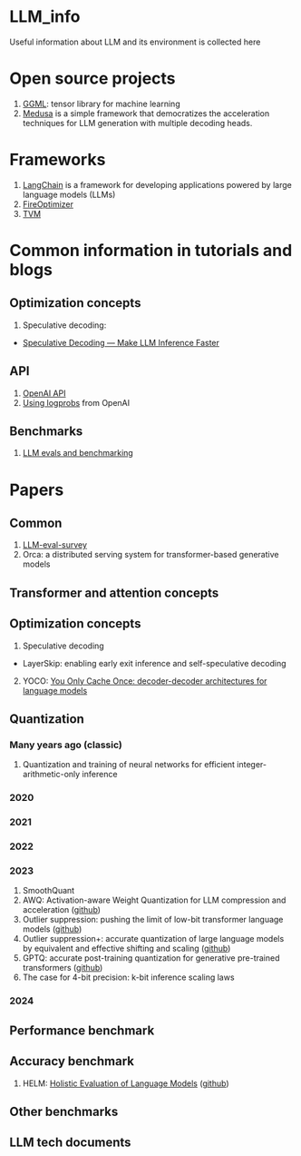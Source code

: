 # LLM_info
Useful information about LLM and its environment is collected here

# Open source projects

1. [GGML](https://github.com/ggerganov/ggml): tensor library for machine learning
2. [Medusa](https://github.com/FasterDecoding/Medusa) is a simple framework that democratizes the acceleration techniques for LLM generation with multiple decoding heads.

# Frameworks

1. [LangChain](https://github.com/langchain-ai/langchain) is a framework for developing applications powered by large language models (LLMs)
2. [FireOptimizer](https://fireworks.ai/blog/fireoptimizer?utm_source=newsletter&utm_medium=email&utm_campaign=2024september)
3. [TVM](https://github.com/apache/tvm)

# Common information in tutorials and blogs

## Optimization concepts
1. Speculative decoding:
 - [Speculative Decoding — Make LLM Inference Faster](https://medium.com/ai-science/speculative-decoding-make-llm-inference-faster-c004501af120)

## API
1. [OpenAI API](https://platform.openai.com/docs/api-reference/introduction)
2. [Using logprobs](https://cookbook.openai.com/examples/using_logprobs) from OpenAI

## Benchmarks
1. [LLM evals and benchmarking](https://osanseviero.github.io/hackerllama/blog/posts/llm_evals/)

# Papers

## Common
1. [LLM-eval-survey](https://github.com/MLGroupJLU/LLM-eval-survey)
2. Orca: a distributed serving system for transformer-based generative models

## Transformer and attention concepts

## Optimization concepts
1. Speculative decoding
 - LayerSkip: enabling early exit inference and self-speculative decoding
2. YOCO: [You Only Cache Once: decoder-decoder architectures for language models]()

## Quantization

### Many years ago (classic)
1. Quantization and training of neural networks for efficient integer-arithmetic-only inference

### 2020
### 2021
### 2022
### 2023
1. SmoothQuant
2. AWQ: Activation-aware Weight Quantization for LLM compression and acceleration ([github](https://github.com/mit-han-lab/llm-awq))
3. Outlier suppression: pushing the limit of low-bit transformer language models ([github](https://github.com/wimh966/outlier_suppression))
4. Outlier suppression+: accurate quantization of large language models by equivalent and effective shifting and scaling ([github](https://github.com/ModelTC/Outlier_Suppression_Plus))
5. GPTQ: accurate post-training quantization for generative pre-trained transformers ([github](https://github.com/IST-DASLab/gptq))
6. The case for 4-bit precision: k-bit inference scaling laws

### 2024

## Performance benchmark

## Accuracy benchmark

1. HELM: [Holistic Evaluation of Language Models]() ([github](https://github.com/stanford-crfm/helm))

## Other benchmarks

## LLM tech documents
